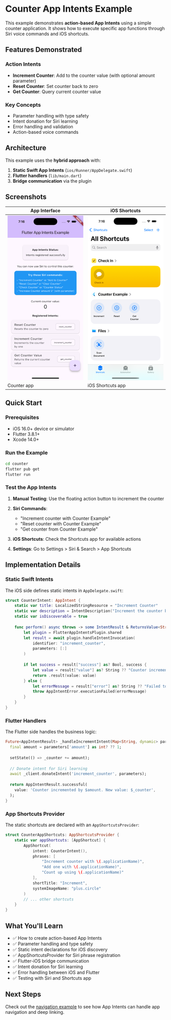 # Counter App Intents Example

This example demonstrates **action-based App Intents** using a simple counter application. It shows how to execute specific app functions through Siri voice commands and iOS shortcuts.

## Features Demonstrated

### Action Intents
- **Increment Counter**: Add to the counter value (with optional amount parameter)
- **Reset Counter**: Set counter back to zero
- **Get Counter**: Query current counter value

### Key Concepts
- Parameter handling with type safety
- Intent donation for Siri learning
- Error handling and validation
- Action-based voice commands

## Architecture

This example uses the **hybrid approach** with:

1. **Static Swift App Intents** (`ios/Runner/AppDelegate.swift`)
2. **Flutter handlers** (`lib/main.dart`) 
3. **Bridge communication** via the plugin

## Screenshots

| App Interface | iOS Shortcuts |
|---------------|---------------|
| <img src="screenshots/app_interface.png" alt="Counter App Interface" width="250"> | <img src="screenshots/ios_shortcuts.png" alt="iOS Shortcuts" width="250"> |
| Counter app | iOS Shortcuts app |

## Quick Start

### Prerequisites
- iOS 16.0+ device or simulator
- Flutter 3.8.1+
- Xcode 14.0+

### Run the Example

```bash
cd counter
flutter pub get
flutter run
```

### Test the App Intents

1. **Manual Testing**: Use the floating action button to increment the counter

2. **Siri Commands**:
   - "Increment counter with Counter Example"
   - "Reset counter with Counter Example"
   - "Get counter from Counter Example"

3. **iOS Shortcuts**: Check the Shortcuts app for available actions

4. **Settings**: Go to Settings > Siri & Search > App Shortcuts

## Implementation Details

### Static Swift Intents

The iOS side defines static intents in `AppDelegate.swift`:

```swift
struct CounterIntent: AppIntent {
    static var title: LocalizedStringResource = "Increment Counter"
    static var description = IntentDescription("Increment the counter by one")
    static var isDiscoverable = true
    
    func perform() async throws -> some IntentResult & ReturnsValue<String> {
        let plugin = FlutterAppIntentsPlugin.shared
        let result = await plugin.handleIntentInvocation(
            identifier: "increment_counter",
            parameters: [:]
        )
        
        if let success = result["success"] as? Bool, success {
            let value = result["value"] as? String ?? "Counter incremented"
            return .result(value: value)
        } else {
            let errorMessage = result["error"] as? String ?? "Failed to increment counter"
            throw AppIntentError.executionFailed(errorMessage)
        }
    }
}
```

### Flutter Handlers  

The Flutter side handles the business logic:

```dart
Future<AppIntentResult> _handleIncrementIntent(Map<String, dynamic> parameters) async {
  final amount = parameters['amount'] as int? ?? 1;
  
  setState(() => _counter += amount);
  
  // Donate intent for Siri learning
  await _client.donateIntent('increment_counter', parameters);
  
  return AppIntentResult.successful(
    value: 'Counter incremented by $amount. New value: $_counter',
  );
}
```

### App Shortcuts Provider

The static shortcuts are declared with an `AppShortcutsProvider`:

```swift
struct CounterAppShortcuts: AppShortcutsProvider {
    static var appShortcuts: [AppShortcut] {
        AppShortcut(
            intent: CounterIntent(),
            phrases: [
                "Increment counter with \(.applicationName)",
                "Add one with \(.applicationName)",
                "Count up using \(.applicationName)"
            ],
            shortTitle: "Increment",
            systemImageName: "plus.circle"
        )
        // ... other shortcuts
    }
}
```

## What You'll Learn

- ✅ How to create action-based App Intents
- ✅ Parameter handling and type safety  
- ✅ Static intent declarations for iOS discovery
- ✅ AppShortcutsProvider for Siri phrase registration
- ✅ Flutter-iOS bridge communication
- ✅ Intent donation for Siri learning
- ✅ Error handling between iOS and Flutter
- ✅ Testing with Siri and Shortcuts app

## Next Steps

Check out the [navigation example](../navigation/) to see how App Intents can handle app navigation and deep linking.